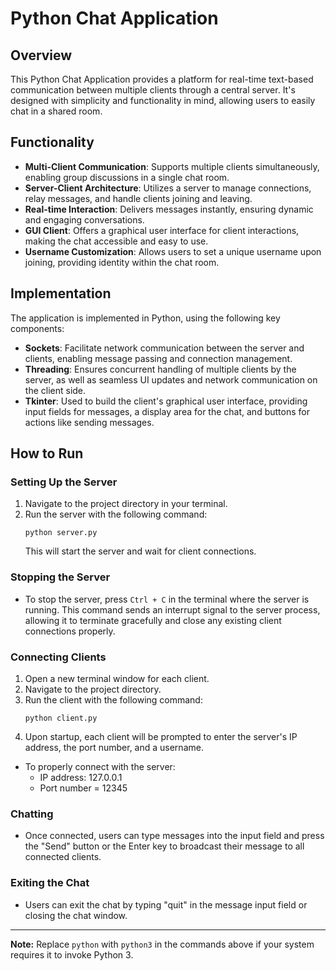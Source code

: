 # Python Chat Application

## Overview

This Python Chat Application provides a platform for real-time text-based communication between multiple clients through a central server. It's designed with simplicity and functionality in mind, allowing users to easily chat in a shared room.

## Functionality

- **Multi-Client Communication**: Supports multiple clients simultaneously, enabling group discussions in a single chat room.
- **Server-Client Architecture**: Utilizes a server to manage connections, relay messages, and handle clients joining and leaving.
- **Real-time Interaction**: Delivers messages instantly, ensuring dynamic and engaging conversations.
- **GUI Client**: Offers a graphical user interface for client interactions, making the chat accessible and easy to use.
- **Username Customization**: Allows users to set a unique username upon joining, providing identity within the chat room.

## Implementation

The application is implemented in Python, using the following key components:

- **Sockets**: Facilitate network communication between the server and clients, enabling message passing and connection management.
- **Threading**: Ensures concurrent handling of multiple clients by the server, as well as seamless UI updates and network communication on the client side.
- **Tkinter**: Used to build the client's graphical user interface, providing input fields for messages, a display area for the chat, and buttons for actions like sending messages.

## How to Run

### Setting Up the Server

1. Navigate to the project directory in your terminal.
2. Run the server with the following command:
   ```
   python server.py
   ```
   This will start the server and wait for client connections.

### Stopping the Server

- To stop the server, press `Ctrl + C` in the terminal where the server is running. This command sends an interrupt signal to the server process, allowing it to terminate gracefully and close any existing client connections properly.

### Connecting Clients

1. Open a new terminal window for each client.
2. Navigate to the project directory.
3. Run the client with the following command:
   ```
   python client.py
   ```
4. Upon startup, each client will be prompted to enter the server's IP address, the port number, and a username.

- To properly connect with the server:
  - IP address: 127.0.0.1
  - Port number = 12345

### Chatting

- Once connected, users can type messages into the input field and press the "Send" button or the Enter key to broadcast their message to all connected clients.

### Exiting the Chat

- Users can exit the chat by typing "quit" in the message input field or closing the chat window.

---

**Note:** Replace `python` with `python3` in the commands above if your system requires it to invoke Python 3.
